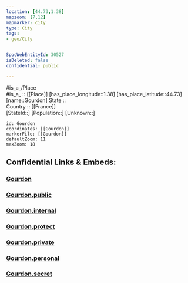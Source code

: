 ```yaml
---
location: [44.73,1.38] 
mapzoom: [7,12] 
mapmarker: city 
type: City
tags:
- geo/City


SpocWebEntityId: 30527
isDeleted: false
confidential: public

---
```

#is_a_/Place  
#is_a_ :: [[Place]] 
[has_place_longitude::1.38] 
[has_place_latitude::44.73] 
[name::Gourdon] 
State ::  
Country :: [[France]]  
[StateId::] 
[Population::] 
[Unknown::] 


```leaflet
id: Gourdon
coordinates: [[Gourdon]] 
markerFile: [[Gourdon]] 
defaultZoom: 11 
maxZoom: 18
```


## Confidential Links & Embeds: 

### [Gourdon](/_Standards/Earth/Continent/Europe/Europe~West/France/regions~France/Occitanie/departments~Occitanie/Lot/communes~Lot/Gourdon/cities~Gourdon/Gourdon.md) 

### [Gourdon.public](/_public/Earth/Continent/Europe/Europe~West/France/regions~France/Occitanie/departments~Occitanie/Lot/communes~Lot/Gourdon/cities~Gourdon/Gourdon.public.md) 

### [Gourdon.internal](/_internal/Earth/Continent/Europe/Europe~West/France/regions~France/Occitanie/departments~Occitanie/Lot/communes~Lot/Gourdon/cities~Gourdon/Gourdon.internal.md) 

### [Gourdon.protect](/_protect/Earth/Continent/Europe/Europe~West/France/regions~France/Occitanie/departments~Occitanie/Lot/communes~Lot/Gourdon/cities~Gourdon/Gourdon.protect.md) 

### [Gourdon.private](/_private/Earth/Continent/Europe/Europe~West/France/regions~France/Occitanie/departments~Occitanie/Lot/communes~Lot/Gourdon/cities~Gourdon/Gourdon.private.md) 

### [Gourdon.personal](/_personal/Earth/Continent/Europe/Europe~West/France/regions~France/Occitanie/departments~Occitanie/Lot/communes~Lot/Gourdon/cities~Gourdon/Gourdon.personal.md) 

### [Gourdon.secret](/_secret/Earth/Continent/Europe/Europe~West/France/regions~France/Occitanie/departments~Occitanie/Lot/communes~Lot/Gourdon/cities~Gourdon/Gourdon.secret.md)

